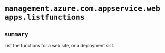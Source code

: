 # `management.azure.com.appservice.webapps.listfunctions`

## `summary`
List the functions for a web site, or a deployment slot.


